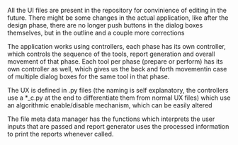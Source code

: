 All the UI files are present in the repository for convinience of editing in the future.
There might be some changes in the actual application, like after the design phase, there are no longer push buttons in the dialog boxes themselves, but in the outline and a couple more corrections

The application works using controllers, each phase has its own controller, which controls the sequence of the tools, report generation and overall movement of that phase.
Each tool per phase (prepare or perform) has its own controller as well, which gives us the back and forth movementin case of multiple dialog boxes for the same tool in that phase.

The UX is defined in .py files (the naming is self explanatory, the controllers use a *_c.py at the end to differentiate them from normal UX files) which use an algorithmic enable/disable mechanism, which can be easily altered

The file meta data manager has the functions which interprets the user inputs that are passed and report generator uses the processed information to print the reports whenever called.
